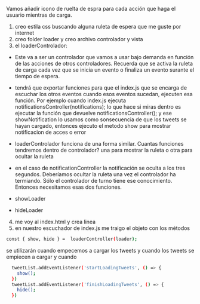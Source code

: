 
Vamos añadir icono de ruelta de espra para cada acción que haga el usuario mientras de carga.

1. creo estila css buscando alguna ruleta de espera que me guste por internet
2. creo folder loader y creo archivo controlador y vista
3. el loaderControlador:
   
  - Este va a ser un controlador que vamos a usar bajo demanda en función de las acciones
  de otros controladores. Recuerda que se activa la ruleta de carga cada vez que se 
  inicia un evento o finaliza un evento surante el tiempo de espera.

  - tendrá que exportar funciones para que el index.js que se encarga de escuchar los otros eventos
  cuando esos eventos sucedan, ejecuten esa función. Por ejemplo cuando index.js ejecuta notificationsController(notifications); lo que hace si miras dentro es ejecutar la función que devuelve notificationsController(); y ese showNotification lo usamos como sonsecuencia de que los tweets se hayan cargado, entonces ejecuto el metodo show para mostrar notificacion de acces o error

  - loaderControlador funciona de una forma similar. Cuantas funciones tendremos dentro de controlador? una para mostrar la ruleta o otra para ocultar la ruleta


  - en el caso de notificationController la notificación se oculta a los tres segundos. Deberíamos ocultar la ruleta una vez el controlador ha termiando. Sólo el controlador de turno tiene ese conocimiento. Entonces necesitamos esas dos funciones.
  - showLoader
  - hideLoader
  
4. me voy al index.html y crea linea <!--<section id="loader"></section>-->
5. en nuestro escuchador de index.js me traigo el objeto con los métodos
```sh
const { show, hide } =  loaderController(loader);
```
se utilizarán cuando empecemos a cargar los tweets y cuando los tweets se empiecen a cargar y cuando 

```sh
  tweetList.addEventListener('startLoadingTweets', () => {
    show();
  })
  tweetList.addEventListener('finishLoadingTweets', () => {
    hide();
  })
```